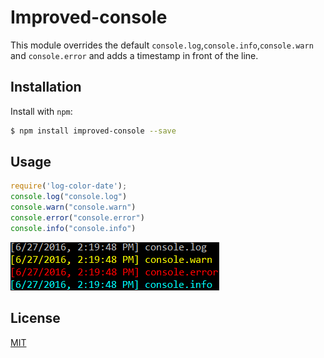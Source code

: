 # Improved-console
This module overrides the default `console.log`,`console.info`,`console.warn` and `console.error` and adds a timestamp in front of the line.

## Installation
Install with `npm`:
``` bash
$ npm install improved-console --save
```

## Usage
``` js
require('log-color-date');
console.log("console.log")
console.warn("console.warn")
console.error("console.error")
console.info("console.info")
```
![Usage](https://raw.githubusercontent.com/gostriksh/improved-console/master/screenshots/usage.png)

## License
[MIT](LICENSE)
